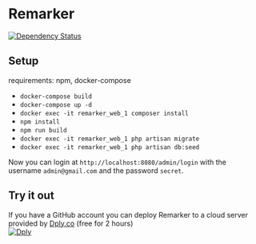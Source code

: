 # Remarker  

[![Dependency Status](https://www.versioneye.com/user/projects/589b641b6a7781004a93f8ca/badge.svg?style=flat-square)](https://www.versioneye.com/user/projects/589b641b6a7781004a93f8ca)

## Setup  

  requirements: npm, docker-compose  

- `docker-compose build`
- `docker-compose up -d`
- `docker exec -it remarker_web_1 composer install`
- `npm install`
- `npm run build`  
- `docker exec -it remarker_web_1 php artisan migrate`  
- `docker exec -it remarker_web_1 php artisan db:seed`

Now you can login at `http://localhost:8080/admin/login` with the username `admin@gmail.com` and the password `secret`.  

## Try it out  
If you have a GitHub account you can deploy Remarker to a cloud server provided by [Dply.co](https://dply.co/) (free for 2 hours)  
[![Dply](https://dply.co/b.svg)](https://dply.co/b/R5G5RKQT) 
